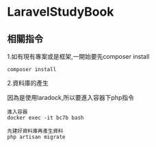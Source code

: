 # LaravelStudyBook

相關指令
--
1.如有現有專案或是框架,一開始要先composer install
```
composer install
```

2.資料庫的產生   

  因為是使用laradock,所以要進入容器下php指令    
```
進入容器
docker exec -it bc7b bash  

先建好資料庫再產生資料   
php artisan migrate
```
